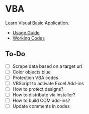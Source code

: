# VBA
Learn Visual Basic Application.

* [Usage Guide](https://github.com/ry4nyeo/vba/wiki/Usage)
* [Working Codes](https://github.com/ry4nyeo/vba/wiki)

<h2> To-Do</h2>

- [ ] Scrape data based on a target url
- [ ] Color objects blue
- [ ] Protection VBA codes
- [ ] VBScript to activate Excel Add-ins
- [ ] How to protect designs?
- [ ] How to distribute via installer?
- [ ] How to build COM add-ins?
- [ ] Update comments in codes
